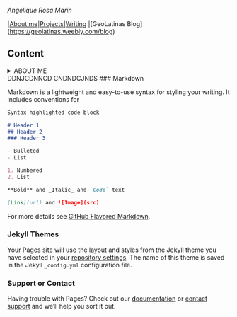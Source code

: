 _Angelique Rosa Marin_

|[About me](https://github.com/)|[Projects](https://github.com/)|[Writing](https://github.com/)
|[GeoLatinas Blog] (https://geolatinas.weebly.com/blog)

## Content
<details>
<summary>ABOUT ME</summary>
<br>
Science.
</details>
DDNJCDNNCD
CNDNDCJNDS
### Markdown

Markdown is a lightweight and easy-to-use syntax for styling your writing. It includes conventions for

```markdown
Syntax highlighted code block

# Header 1
## Header 2
### Header 3

- Bulleted
- List

1. Numbered
2. List

**Bold** and _Italic_ and `Code` text

[Link](url) and ![Image](src)
```

For more details see [GitHub Flavored Markdown](https://guides.github.com/features/mastering-markdown/).

### Jekyll Themes

Your Pages site will use the layout and styles from the Jekyll theme you have selected in your [repository settings](https://github.com/angelique-rosa/angelique-rosa.github.io/settings). The name of this theme is saved in the Jekyll `_config.yml` configuration file.

### Support or Contact

Having trouble with Pages? Check out our [documentation](https://docs.github.com/categories/github-pages-basics/) or [contact support](https://github.com/contact) and we’ll help you sort it out.
